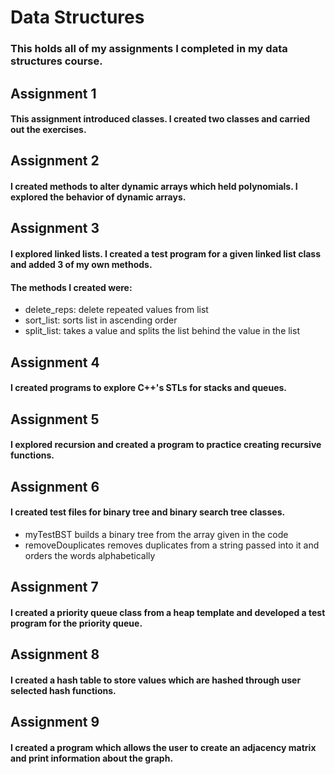 # Data Structures #
### This holds all of my assignments I completed in my data structures course. ###

## Assignment 1 ##
#### This assignment introduced classes. I created two classes and carried out the exercises. ####

## Assignment 2 ##
#### I created methods to alter dynamic arrays which held polynomials. I explored the behavior of dynamic arrays. ####

## Assignment 3 ##
#### I explored linked lists. I created a test program for a given linked list class and added 3 of my own methods. ####
#### The methods I created were: ####
* delete_reps: delete repeated values from list
* sort_list: sorts list in ascending order
* split_list: takes a value and splits the list behind the value in the list

## Assignment 4 ##
#### I created programs to explore C++'s STLs for stacks and queues. ####

## Assignment 5 ##
#### I explored recursion and created a program to practice creating recursive functions. ####

## Assignment 6 ##
#### I created test files for binary tree and binary search tree classes. ####
* myTestBST builds a binary tree from the array given in the code
* removeDouplicates removes duplicates from a string passed into it and orders the words alphabetically

## Assignment 7 ##
#### I created a priority queue class from a heap template and developed a test program for the priority queue. ####

## Assignment 8 ##
#### I created a hash table to store values which are hashed through user selected hash functions. ####

## Assignment 9 ##
#### I created a program which allows the user to create an adjacency matrix and print information about the graph. ####
